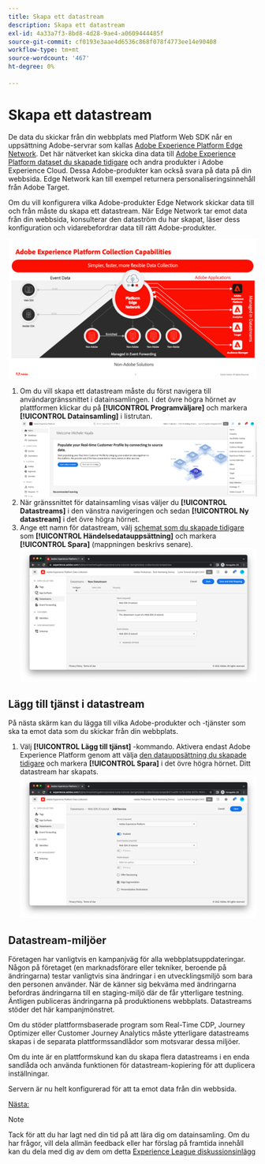 ```yaml
---
title: Skapa ett datastream
description: Skapa ett datastream
exl-id: 4a33a7f3-8bd8-4d28-9ae4-a0609444485f
source-git-commit: cf0193e3aae4d6536c868f078f4773ee14e90408
workflow-type: tm+mt
source-wordcount: '467'
ht-degree: 0%

---
```


# Skapa ett datastream

De data du skickar från din webbplats med Platform Web SDK når en uppsättning Adobe-servrar som kallas [Adobe Experience Platform Edge Network](https://business.adobe.com/products/experience-platform/experience-platform-edge-network.html). Det här nätverket kan skicka dina data till [Adobe Experience Platform dataset du skapade tidigare](create-a-schema.md) och andra produkter i Adobe Experience Cloud. Dessa Adobe-produkter kan också svara på data på din webbsida. Edge Network kan till exempel returnera personaliseringsinnehåll från Adobe Target.

Om du vill konfigurera vilka Adobe-produkter Edge Network skickar data till och från måste du skapa ett datastream. När Edge Network tar emot data från din webbsida, konsulterar den dataström du har skapat, läser dess konfiguration och vidarebefordrar data till rätt Adobe-produkter.

![Datastream-produktkonfiguration](../assets/datastream-diagram.png)

1. Om du vill skapa ett datastream måste du först navigera till användargränssnittet i datainsamlingen. I det övre högra hörnet av plattformen klickar du på **[!UICONTROL Programväljare]** och markera **[!UICONTROL Datainsamling]** i listrutan.
   ![Meny för datainsamling](../assets/data-collection-menu.png)
1. När gränssnittet för datainsamling visas väljer du **[!UICONTROL Datastreams]** i den vänstra navigeringen och sedan **[!UICONTROL Ny datastream]** i det övre högra hörnet.
1. Ange ett namn för datastream, välj [schemat som du skapade tidigare](create-a-schema.md) som **[!UICONTROL Händelsedatauppsättning]** och markera **[!UICONTROL Spara]** (mappningen beskrivs senare).
   ![Namn och beskrivning för dataström](../assets/datastream-name-description.png)

## Lägg till tjänst i datastream

På nästa skärm kan du lägga till vilka Adobe-produkter och -tjänster som ska ta emot data som du skickar från din webbplats.

1. Välj **[!UICONTROL Lägg till tjänst]** -kommando. Aktivera endast Adobe Experience Platform genom att välja [den datauppsättning du skapade tidigare](create-a-dataset.md) och markera **[!UICONTROL Spara]** i det övre högra hörnet. Ditt datastream har skapats.
   ![Datastream-produktkonfiguration](../assets/datastream-product-configuration.png)

## Datastream-miljöer

Företagen har vanligtvis en kampanjväg för alla webbplatsuppdateringar. Någon på företaget (en marknadsförare eller tekniker, beroende på ändringarna) testar vanligtvis sina ändringar i en utvecklingsmiljö som bara den personen använder. När de känner sig bekväma med ändringarna befordras ändringarna till en staging-miljö där de får ytterligare testning. Äntligen publiceras ändringarna på produktionens webbplats. Datastreams stöder det här kampanjmönstret.

Om du stöder plattformsbaserade program som Real-Time CDP, Journey Optimizer eller Customer Journey Analytics måste ytterligare datastreams skapas i de separata plattformssandlådor som motsvarar dessa miljöer.

Om du inte är en plattformskund kan du skapa flera datastreams i en enda sandlåda och använda funktionen för datastream-kopiering för att duplicera inställningar.

Servern är nu helt konfigurerad för att ta emot data från din webbsida.

[Nästa: ](../configure-the-client/whats-a-data-layer.md)

>[!NOTE]
>
>Tack för att du har lagt ned din tid på att lära dig om datainsamling. Om du har frågor, vill dela allmän feedback eller har förslag på framtida innehåll kan du dela med dig av dem om detta [Experience League diskussionsinlägg](https://experienceleaguecommunities.adobe.com/t5/adobe-experience-platform-launch/tutorial-discussion-use-adobe-experience-platform-data/m-p/543877)
